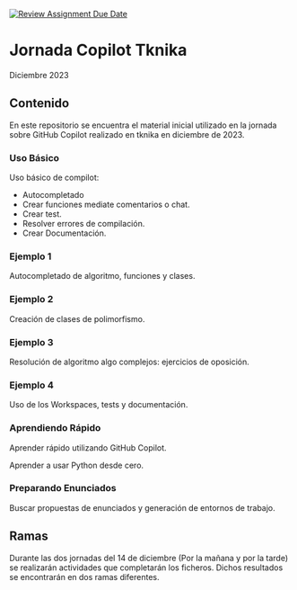 [![Review Assignment Due Date](https://classroom.github.com/assets/deadline-readme-button-24ddc0f5d75046c5622901739e7c5dd533143b0c8e959d652212380cedb1ea36.svg)](https://classroom.github.com/a/8EuY9rl4)
# Jornada Copilot Tknika

Diciembre 2023

## Contenido

En este repositorio se encuentra el material inicial utilizado en la jornada sobre GitHub Copilot realizado en tknika en diciembre de 2023.

### Uso Básico

Uso básico de compilot:

* Autocompletado
* Crear funciones mediate comentarios o chat.
* Crear test.
* Resolver errores de compilación.
* Crear Documentación.

### Ejemplo 1

Autocompletado de algoritmo, funciones y clases.

### Ejemplo 2

Creación de clases de polimorfismo.

### Ejemplo 3

Resolución de algoritmo algo complejos: ejercicios de oposición.

### Ejemplo 4

Uso de los Workspaces, tests y documentación.

### Aprendiendo Rápido

Aprender rápido utilizando GitHub Copilot.

Aprender a usar Python desde cero.

### Preparando Enunciados

Buscar propuestas de enunciados y generación de entornos de trabajo.

## Ramas

Durante las dos jornadas del 14 de diciembre (Por la mañana y por la tarde) se realizarán actividades que completarán los ficheros. Dichos resultados se encontrarán en dos ramas diferentes.
